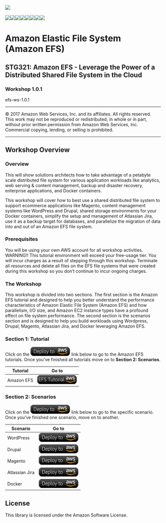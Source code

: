 ![](https://s3.amazonaws.com/aws-us-east-1/tutorial/AWS_logo_PMS_300x180.png)

![](https://s3.amazonaws.com/aws-us-east-1/tutorial/100x100_benefit_available.png)![](https://s3.amazonaws.com/aws-us-east-1/tutorial/100x100_benefit_ingergration.png)![](https://s3.amazonaws.com/aws-us-east-1/tutorial/100x100_benefit_ecryption-lock.png)![](https://s3.amazonaws.com/aws-us-east-1/tutorial/100x100_benefit_fully-managed.png)![](https://s3.amazonaws.com/aws-us-east-1/tutorial/100x100_benefit_lowcost-affordable.png)![](https://s3.amazonaws.com/aws-us-east-1/tutorial/100x100_benefit_performance.png)![](https://s3.amazonaws.com/aws-us-east-1/tutorial/100x100_benefit_scalable.png)![](https://s3.amazonaws.com/aws-us-east-1/tutorial/100x100_benefit_storage.png)
# **Amazon Elastic File System (Amazon EFS)**

## STG321: Amazon EFS - Leverage the Power of a Distributed Shared File System in the Cloud

### Workshop 1.0.1

efs-ws-1.0.1

---

© 2017 Amazon Web Services, Inc. and its affiliates. All rights reserved. This work may not be  reproduced or redistributed, in whole or in part, without prior written permission from Amazon Web Services, Inc. Commercial copying, lending, or selling is prohibited.

---

## Workshop Overview

### Overview

This will show solutions architects how to take advantage of a petabyte scale distributed file system for various application workloads like analytics, web serving & content management, backup and disaster recovery, enterprise applications, and Docker containers.

This workshop will cover how to best use a shared distributed file system to support ecommerce applications like Magento, content management systems like WordPress and Drupal, shared storage environments for your Docker containers, simplify the setup and management of Atlassian Jira, use it as a backup target for databases, and parallelize the migration of data into and out of an Amazon EFS file system.

### Prerequisites

You will be using your own AWS account for all workshop activities.
WARNING!! This tutorial environment will exceed your free-usage tier. You will incur charges as a result of stepping through this workshop. Terminate all resources and delete all files on the EFS file systems that were created during this workshop so you don’t continue to incur ongoing charges.

### The Workshop

This workshop is divided into two sections. The first section is the Amazon EFS tutorial and designed to help you better understand the performance characteristics of Amazon Elastic File System (Amazon EFS) and how parallelism, I/O size, and Amazon EC2 instance types have a profound effect on file system performance. The second section is the scenarios section and is designed to help you build workloads using Wordpress, Drupal, Magento, Atlassian Jira, and Docker leveraging Amazon EFS.



### Section 1: Tutorial

Click on the ![](/images/deploy_to_aws.png) link below to go to the Amazon EFS tutorials. Once you've finished all tutorials move on to **Section 2: Scenarios**.

| Tutorial | Go to |
| --- | --- 
| Amazon EFS | [![](/images/efs-tutorial-button.png)](/tutorial) |



### Section 2: Scenarios

Click on the ![](/images/deploy_to_aws.png) link below to go to the specific scenario. Once you've finished one scenario, move on to another.

| Scenario | Go to |
| --- | --- 
| WordPress | [![](/images/deploy_to_aws.png)](/scenarios/wordpress) |
| Drupal | [![](/images/deploy_to_aws.png)](/scenarios/drupal) |
| Magento | [![](/images/deploy_to_aws.png)](/scenarios/magento) |
| Atlassian Jira | [![](/images/deploy_to_aws.png)](/scenarios/atlassian-jira) |
| Docker | [![](/images/deploy_to_aws.png)](/docker) |



## License

This library is licensed under the Amazon Software License.
